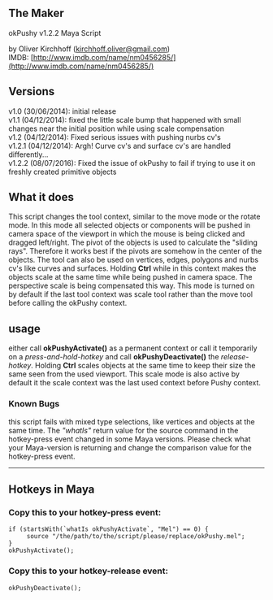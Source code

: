 ## The Maker
okPushy v1.2.2 Maya Script

by Oliver Kirchhoff (kirchhoff.oliver@gmail.com)  
IMDB: [http://www.imdb.com/name/nm0456285/](http://www.imdb.com/name/nm0456285/) 

## Versions
v1.0   (30/06/2014):  initial release  
v1.1   (04/12/2014):  fixed the little scale bump that happened with small changes near the initial position while using scale compensation   
v1.2   (04/12/2014):  Fixed serious issues with pushing nurbs cv's  
v1.2.1 (04/12/2014):  Argh! Curve cv's and surface cv's are handled differently...  
v1.2.2 (08/07/2016):  Fixed the issue of okPushy to fail if trying to use it on freshly created primitive objects  

## What it does
This script changes the tool context, similar to the move mode or the rotate mode. In this mode all selected objects or components will be pushed in camera space of the viewport in which the mouse is being clicked and dragged left/right. The pivot of the objects is used to calculate the "sliding rays". Therefore it works best if the pivots are somehow in the center of the objects. The tool can also be used on vertices, edges, polygons and nurbs cv's like curves and surfaces. Holding **Ctrl** while in this context makes the objects scale at the same time while being pushed in camera space. The perspective scale is being compensated this way. This mode is turned on by default if the last tool context was scale tool rather than the move tool before calling the okPushy context.

## usage 
either call **okPushyActivate()** as a permanent context or call it temporarily on a *press-and-hold-hotkey* and call **okPushyDeactivate()** the *release-hotkey*. Holding **Ctrl** scales objects at the same time to keep their size the same seen from the used viewport. This scale mode is also active by default it the scale context was the last used context before Pushy context.

### Known Bugs  
this script fails with mixed type selections, like vertices and objects at the same time. The *"whatIs"* return value for the source command in the hotkey-press event changed in some Maya versions. Please check what your Maya-version is returning and change the comparison value for the hotkey-press event.
___

## Hotkeys in Maya        
### Copy this to your hotkey-press event:
```mel
if (startsWith(`whatIs okPushyActivate`, "Mel") == 0) {
     source "/the/path/to/the/script/please/replace/okPushy.mel";
}
okPushyActivate();
```
### Copy this to your hotkey-release event:
```mel
okPushyDeactivate();
```
